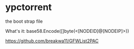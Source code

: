 # ypctorrent
the boot strap file

What's it:
	base58.Encode([]byte(<[NODEID]@[NODEIP]>))


https://github.com/breakwa11/GFWList2PAC


